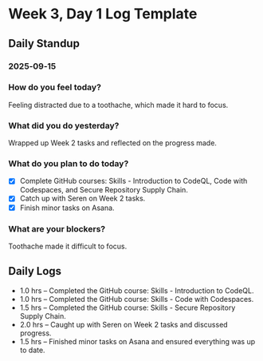 # Week 3, Day 1 Log Template

## Daily Standup
### 2025‑09‑15

### How do you feel today?
Feeling distracted due to a toothache, which made it hard to focus.

### What did you do yesterday?
Wrapped up Week 2 tasks and reflected on the progress made.

### What do you plan to do today?
- [x] Complete GitHub courses: Skills - Introduction to CodeQL, Code with Codespaces, and Secure Repository Supply Chain.
- [x] Catch up with Seren on Week 2 tasks.
- [x] Finish minor tasks on Asana.

### What are your blockers?
Toothache made it difficult to focus.

## Daily Logs
- 1.0 hrs – Completed the GitHub course: Skills - Introduction to CodeQL.
- 1.0 hrs – Completed the GitHub course: Skills - Code with Codespaces.
- 1.5 hrs – Completed the GitHub course: Skills - Secure Repository Supply Chain.
- 2.0 hrs – Caught up with Seren on Week 2 tasks and discussed progress.
- 1.5 hrs – Finished minor tasks on Asana and ensured everything was up to date.